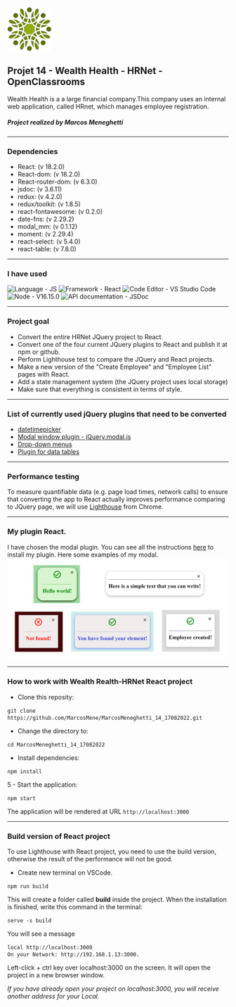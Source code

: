   <img src='../src/assets/image/logo.png'>  
  
## Projet 14 - Wealth Health - HRNet - OpenClassrooms

Wealth Health is a a large financial company.This company uses an internal web application, called HRnet, which manages employee registration.

##### Project realized by Marcos Meneghetti

---

### Dependencies

- React: (v 18.2.0)
- React-dom: (v 18.2.0)
- React-router-dom: (v 6.3.0)
- jsdoc: (v 3.6.11)
- redux: (v 4.2.0)
- redux/toolkit: (v 1.8.5)
- react-fontawesome: (v 0.2.0)
- date-fns: (v 2.29.2)
- modal_mm: (v 0.1.12)
- moment: (v 2.29.4)
- react-select: (v 5.4.0)
- react-table: (v 7.8.0)

---

### I have used

![Language - JS](https://img.shields.io/static/v1?label=Language&message=JS&color=red&style=for-the-badge&logo=javascript) ![Framework - React](https://img.shields.io/static/v1?label=Framework&message=React&color=green&style=for-the-badge&logo=react) ![Code Editor - VS Studio Code](https://img.shields.io/static/v1?label=Code+Editor&message=VS+Studio+Code&color=yellow&style=for-the-badge&logo=Visual+Studio+Code) ![Node - V16.15.0](https://img.shields.io/static/v1?label=Node&message=V16.15.0&color=brown&style=for-the-badge&logo=Node) ![API documentation - JSDoc](https://img.shields.io/static/v1?label=API+documentation&message=JSDoc&color=pink&style=for-the-badge)

---

### Project goal

- Convert the entire HRNet JQuery project to React.
- Convert one of the four current JQuery plugins to React and publish it at npm or github.
- Perform Lighthouse test to compare the JQuery and React projects.
- Make a new version of the "Create Employee" and "Employee List" pages with React.
- Add a state management system (the JQuery project uses local storage)
- Make sure that everything is consistent in terms of style.

---

### List of currently used jQuery plugins that need to be converted

- [datetimepicker](https://github.com/xdan/datetimepicker)
- [Modal window plugin - jQuery.modal.js](https://github.com/kylefox/jquery-modal)
- [Drop-down menus](https://github.com/jquery/jquery-ui/blob/main/ui/widgets/selectmenu.js)
- [Plugin for data tables](https://github.com/DataTables/DataTables)

---

### Performance testing

To measure quantifiable data (e.g. page load times, network calls) to ensure that converting the app to React actually improves performance comparing to JQuery page, we will use [Lighthouse](https://chrome.google.com/webstore/detail/lighthouse/blipmdconlkpinefehnmjammfjpmpbjk?hl=en#:~:text=Lighthouse%20is%20an%20open%2Dsource,how%20well%20the%20page%20did.) from Chrome.

---

### My plugin React.

I have chosen the modal plugin. You can see all the instructions [here](https://www.npmjs.com/package/modal_mm) to install my plugin.
Here some examples of my modal.
<img src='./src/assets/image/modalexamples.png'>

---

### How to work with Wealth Realth-HRNet React project

- Clone this reposity:

```
git clone https://github.com/MarcosMene/MarcosMeneghetti_14_17082022.git
```

- Change the directory to:

```
cd MarcosMeneghetti_14_17082022
```

- Install dependencies:

```
npm install
```

5 - Start the application:

```
npm start
```

The application will be rendered at URL `http://localhost:3000`

---

### Build version of React project

To use Lighthouse with React project, you need to use the build version, otherwise the result of the performance will not be good.

- Create new terminal on VSCode.

```
npm run build
```

This will create a folder called **build** inside the project. When the installation is finished, write this command in the terminal:

```
serve -s build
```

You will see a message

```
local http://localhost:3000
On your Network: http://192.168.1.13:3000.
```

Left-click + ctrl key over localhost:3000 on the screen. It will open the project in a new browser window.

_If you have already open your project on localhost:3000, you will receive another address for your Local._
